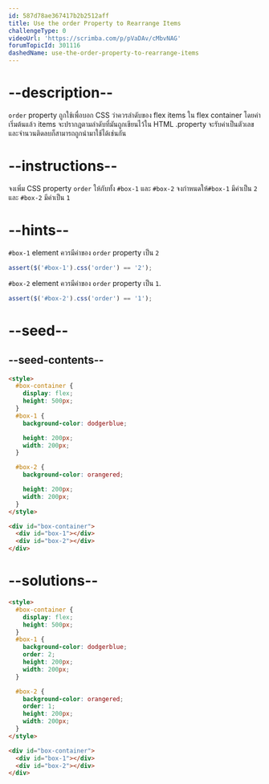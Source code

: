 ```yaml
---
id: 587d78ae367417b2b2512aff
title: Use the order Property to Rearrange Items
challengeType: 0
videoUrl: 'https://scrimba.com/p/pVaDAv/cMbvNAG'
forumTopicId: 301116
dashedName: use-the-order-property-to-rearrange-items
---
```


# --description--

`order` property ถูกใช้เพื่อบอก CSS ว่าควรลำดับของ flex items ใน flex container
โดยค่าเริ่มต้นแล้ว items จะปรากฏตามลำดับที่มันถูกเขียนไว้ใน HTML
.property จะรับค่าเป็นตัวเลข และจำนวนติดลบก็สามารถถูกนำมาใช้ได้เช่นกัน

# --instructions--

จงเพิ่ม CSS property `order` ให้กับทั้ง `#box-1` และ `#box-2`
จงกำหนดให้`#box-1` มีค่าเป็น `2` และ `#box-2` มีค่าเป็น `1`

# --hints--

`#box-1` element ควรมีค่าของ `order` property เป็น `2`

```js
assert($('#box-1').css('order') == '2');
```

`#box-2` element ควรมีค่าของ `order` property เป็น `1`.

```js
assert($('#box-2').css('order') == '1');
```

# --seed--

## --seed-contents--

```html
<style>
  #box-container {
    display: flex;
    height: 500px;
  }
  #box-1 {
    background-color: dodgerblue;

    height: 200px;
    width: 200px;
  }

  #box-2 {
    background-color: orangered;

    height: 200px;
    width: 200px;
  }
</style>

<div id="box-container">
  <div id="box-1"></div>
  <div id="box-2"></div>
</div>
```

# --solutions--

```html
<style>
  #box-container {
    display: flex;
    height: 500px;
  }
  #box-1 {
    background-color: dodgerblue;
    order: 2;
    height: 200px;
    width: 200px;
  }

  #box-2 {
    background-color: orangered;
    order: 1;
    height: 200px;
    width: 200px;
  }
</style>

<div id="box-container">
  <div id="box-1"></div>
  <div id="box-2"></div>
</div>
```
